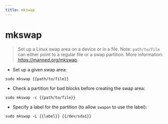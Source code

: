 ```yaml
---
title: mkswap
---
```

# mkswap

> Set up a Linux swap area on a device or in a file.
> Note: `path/to/file` can either point to a regular file or a swap partition.
> More information: <https://manned.org/mkswap>.

- Set up a given swap area:

`sudo mkswap {{path/to/file}}`

- Check a partition for bad blocks before creating the swap area:

`sudo mkswap -c {{path/to/file}}`

- Specify a label for the partition (to allow `swapon` to use the label):

`sudo mkswap -L {{label}} {{/dev/sda1}}`
